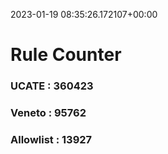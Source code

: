 2023-01-19 08:35:26.172107+00:00
# Rule Counter 
 ### UCATE : 360423

 ### Veneto : 95762

 ### Allowlist : 13927